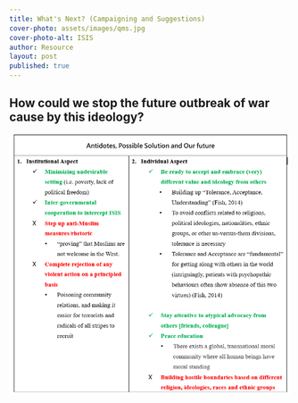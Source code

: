 ```yaml
---
title: What's Next? (Campaigning and Suggestions)
cover-photo: assets/images/qms.jpg
cover-photo-alt: ISIS
author: Resource
layout: post
published: true
---
```

## How could we stop the future outbreak of war cause by this ideology?

![dt3.png](/assets/images/solutions.png)

 <!-- <div class="table-wrapper">
		<table>
			<thead>
				<tr>
					<th>Institutional Aspect</th>
					<th>Individual Aspect</th>
				</tr>
			</thead>
			<tbody>
				<tr>
					<td>1. Minimizing undesirable setting (i.e. poverty, lack of political freedom)</td>
					<td>Ante turpis integer aliquet porttitor.</td>
				</tr>
				<tr>
					<td>Preventing Step up anti-Muslim measures/rhetoric </td>
					<td>Vis ac commodo adipiscing arcu aliquet.</td>
				</tr>
				<tr>
					<td>Item 3</td>
					<td> Morbi faucibus arcu accumsan lorem.</td>
				</tr>
				<tr>
					<td>Item 4</td>
					<td>Vitae integer tempus condimentum.</td>
				</tr>
				<tr>
					<td>Item 5</td>
					<td>Ante turpis integer aliquet porttitor.</td>
				</tr>
			</tbody>
			<tfoot>
				<tr>
					<td colspan="2"></td>
				</tr>
			</tfoot>
		</table>
</div>
-->
